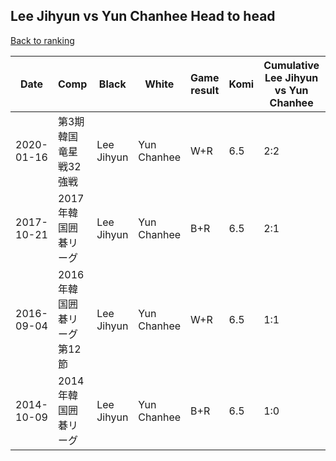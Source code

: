 ## Lee Jihyun vs Yun Chanhee Head to head

[Back to ranking](../../index.md)




| **Date** | **Comp** | **Black** | **White** | **Game result** | **Komi** | **Cumulative Lee Jihyun vs Yun Chanhee** | **Lee Jihyun streak** | **Yun Chanhee streak** | 
| --- | --- | --- | --- | --- | --- | --- | --- | --- |
| 2020-01-16 | 第3期韓国竜星戦32強戦 | Lee Jihyun | Yun Chanhee | W+R | 6.5 | 2:2 | 0 | 1 | 
| 2017-10-21 | 2017年韓国囲碁リーグ | Lee Jihyun | Yun Chanhee | B+R | 6.5 | 2:1 | 1 | 0 | 
| 2016-09-04 | 2016年韓国囲碁リーグ第12節 | Lee Jihyun | Yun Chanhee | W+R | 6.5 | 1:1 | 0 | 1 | 
| 2014-10-09 | 2014年韓国囲碁リーグ | Lee Jihyun | Yun Chanhee | B+R | 6.5 | 1:0 | 1 | 0 |




